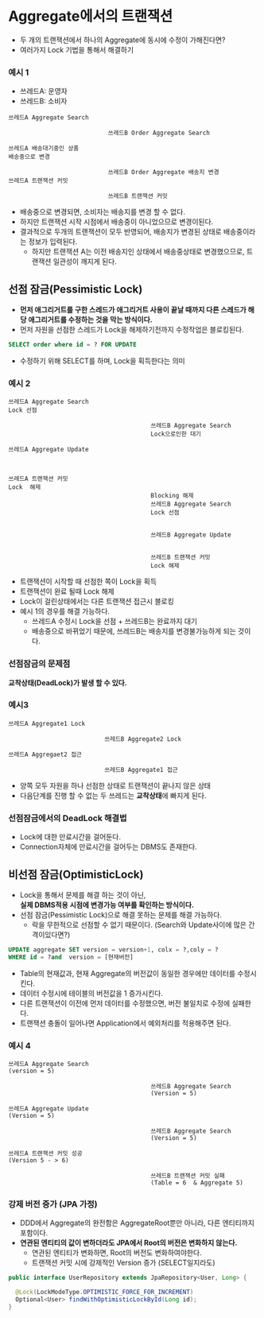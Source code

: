 # Aggregate에서의 트랜잭션

- 두 개의 트랜잭션에서 하나의 Aggregate에 동시에 수정이 가해진다면?
- 여러가지 Lock 기법을 통해서 해결하기

### 예시 1
- 쓰레드A: 운영자
- 쓰레드B: 소비자
```text
쓰레드A Aggregate Search

                            쓰레드B Order Aggregate Search

쓰레드A 배송대기중인 상품
배송중으로 변경                                            

                            쓰레드B Order Aggregate 배송지 변경
쓰레드A 트랜잭션 커밋 

                            쓰레드B 트랜잭션 커밋 
```
- 배송중으로 변경되면, 소비자는 배송지를 변경 할 수 없다.
- 하지만 트랜잭션 시작 시점에서 배송중이 아니었으므로 변경이된다.
- 결과적으로 두개의 트랜잭션이 모두 반영되어, 배송지가 변경된 상태로 배송중이라는 정보가 입력된다.
  - 하지만 트랜잭션 A는 이전 배송지인 상태에서 배송중상태로 변경했으므로, 트랜잭션 일관성이 깨지게 된다. 




## 선점 잠금(Pessimistic Lock)
- **먼저 애그리거트를 구한 스레드가 애그리거트 사용이 끝날 때까지 다른 스레드가 해당 애그리거트를 수정하는 것을 막는 방식이다.**
- 먼저 자원을 선점한 스레드가 Lock을 해제하기전까지 수정작업은 블로킹된다.

```sql
SELECT order where id = ? FOR UPDATE
```
- 수정하기 위해 SELECT를 하며, Lock을 획득한다는 의미

### 예시 2
```text
쓰레드A Aggregate Search
Lock 선점

                                        쓰레드B Aggregate Search
                                        Lock으로인한 대기

쓰레드A Aggregate Update



쓰레드A 트랜잭션 커밋
Lock  해제
                                        Blocking 해제
                                        쓰레드B Aggregate Search
                                        Lock 선점
                                        
                                        
                                        쓰레드B Aggregate Update
                                        
                                        
                                        쓰레드B 트랜잭션 커밋
                                        Lock 해제
```
- 트랜잭션이 시작할 때 선점한 쪽이 Lock을 획득
- 트랜잭션이 완료 될때 Lock 해제
- Lock이 걸린상태에서는 다른 트랜잭션 접근시 블로킹
- 예시 1의 경우를 해결 가능하다.
  - 쓰레드A 수정시 Lock을 선점 + 쓰레드B는 완료까지 대기
  - 배송중으로 바뀌었기 때문에, 쓰레드B는 배송지를 변경불가능하게 되는 것이다.


### 선점잠금의 문제점
**교착상태(DeadLock)가 발생 할 수 있다.**

### 예시3
```text
쓰레드A Aggregate1 Lock
                        
                           쓰레드B Aggregate2 Lock
                           
쓰레드A Aggregaet2 접근

                           쓰레드B Aggregate1 접근
```
- 양쪽 모두 자원을 하나 선점한 상태로 트랜잭션이 끝나지 않은 상태
- 다음단계를 진행 할 수 없는 두 쓰레드는 **교착상태**에 빠지게 된다.

### 선점잠금에서의 DeadLock 해결법
- Lock에 대한 만료시간을 걸어둔다.
- Connection자체에 만료시간을 걸어두는 DBMS도 존재한다.


## 비선점 잠금(OptimisticLock)
- Lock을 통해서 문제를 해결 하는 것이 아닌, <br>**실제 DBMS적용 시점에 변경가능 여부를 확인하는 방식이다.**
- 선점 잠금(Pessimistic Lock)으로 해결 못하는 문제를 해결 가능하다.
  - 락을 무한적으로 선점할 수 없기 때문이다. (Search와 Update사이에 많은 간격이있다면?)

```sql
UPDATE aggregate SET version = version+1, colx = ?,coly = ?
WHERE id = ?and  version = [현재버전]
```

- Table의 현재값과, 현재 Aggregate의 버전값이 동일한 경우에만 데이터를 수정시킨다.
- 데이터 수정시에 테이블의 버전값을 1 증가시킨다.
- 다른 트랜잭션이 이전에 먼저 데이터를 수정했으면, 버전 불일치로 수정에 실패한다.
- 트랜잭션 충돌이 일어나면 Application에서 예외처리를 적용해주면 된다.


### 예시 4

```text
쓰레드A Aggregate Search
(version = 5)

                                        쓰레드B Aggregate Search
                                        (Version = 5)
                                        
쓰레드A Aggregate Update 
(Version = 5)

                                        쓰레드B Aggregate Search
                                        (Version = 5)

쓰레드A 트랜잭션 커밋 성공
(Version 5 - > 6)
                   
                                        쓰레드B 트랜잭션 커밋 실패
                                        (Table = 6  & Aggregate 5)      
```

### 강제 버전 증가 (JPA 가정)
- DDD에서 Aggregate의 완전함은 AggregateRoot뿐만 아니라, 다른 엔티티까지 포함이다.
- **연관된 엔티티의 값이 변하더라도 JPA에서 Root의 버전은 변화하지 않는다.**
  - 연관된 엔티티가 변화하면, Root의 버전도 변화하여야한다.
  - 트랜잭션 커밋 시에 강제적인 Version 증가 (SELECT일지라도)
```java
public interface UserRepository extends JpaRepository<User, Long> {

  @Lock(LockModeType.OPTIMISTIC_FORCE_FOR_INCREMENT)
  Optional<User> findWithOptimisticLockById(Long id);
}
```